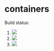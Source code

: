 # containers

Build status:

1. [![](https://github.com/samcbogen/containers/workflows/tests-fibonacci/badge.svg)](https://github.com/samcbogen/containers/actions?query=workflow%3Atests-fibonacci)
1. [![](https://github.com/samcbogen/containers/workflows/tests-range/badge.svg)](https://github.com/samcbogen/containers/actions?query=workflow%3Atests-range)
1. [![](https://github.com/samcbogen/containers/workflows/tests-unicode/badge.svg)](https://github.com/samcbogen/containers/actions?query=workflow%3Atests-unicode)
